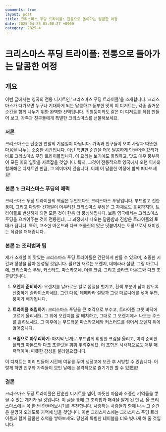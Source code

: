 ```yaml
---
comments: true
layout: post
title: 크리스마스 푸딩 트라이플: 전통으로 돌아가는 달콤한 여정
date: 2025-04-25 05:00:27 +0900
category: 2025-4
---
```


# 크리스마스 푸딩 트라이플: 전통으로 돌아가는 달콤한 여정

## 개요
이번 글에서는 영국의 전통 디저트인 '크리스마스 푸딩 트라이플'을 소개합니다. 크리스마스가 다가오면 누구나 기대하게 되는 달콤하고 풍부한 맛의 이 디저트는, 각종 즐거운 순간을 함께 나누기 위한 완벽한 선택입니다. 귀염둥이와도 같은 이 디저트를 직접 만들어 보고, 가족과 친구들에게 특별한 크리스마스를 선물해보세요.

### 서론
크리스마스는 단순한 연말의 기념일이 아닙니다. 가족과 친구들이 모여 사랑과 따뜻한 마음을 나누는 소중한 시간입니다. 이런 특별한 순간을 더욱 달콤하게 만들어줄 요리가 바로 크리스마스 푸딩 트라이플입니다. 이 요리는 보기에도 화려하고, 맛도 매우 풍부하여 모든 이의 입맛을 사로잡을 것입니다. 특히, 그것이 전통적으로 영국에서 오랜 역사와 함께해온 디저트인 만큼, 그 의미마저 깊습니다. 이제 이 달콤한 여정에 함께 떠나보세요!

### 본론 1: 크리스마스 푸딩의 매력
크리스마스 푸딩 트라이플의 핵심은 무엇보다도 크리스마스 푸딩입니다. 부드럽고 진한 풍미, 그리고 다양한 건과일이 어우러진 크리스마스 푸딩은 그 자체로도 훌륭하지만, 트라이플로 변신하게 되면 모든 것이 한층 더 풍성해집니다. 보통 영국에서는 크리스마스 푸딩을 으깨어주는 것이 전통인데, 그 과정에서 나오는 달콤함과 진함은 트라이플의 토대가 됩니다. 특히, 고소한 아몬드와 다크 초콜릿의 맛은 덧붙여지는 토핑으로서 재미있는 식감을 더해줍니다.

### 본론 2: 조리법과 팁
제가 소개할 이 맛있는 크리스마스 푸딩 트라이플은 간단하게 만들 수 있으며, 소중한 시간과 정성을 담아 완성될 것입니다. 필요한 재료는 오렌지, 데메라라 설탕, 그랑 마르니에, 크리스마스 푸딩, 커스터드, 마스카포네, 더블 크림, 그리고 플라크 아몬드와 다크 초콜릿입니다. 

1. **오렌지 준비하기**: 오렌지를 날카로운 칼로 껍질을 벗기고, 흰색 부분이 남지 않도록 신중하게 슬라이스하세요. 그런 다음, 데메라라 설탕과 그랑 마르니에를 섞어 두면, 풍미가 배가됩니다.

2. **트라이플 조립하기**: 크리스마스 푸딩을 큰 조각으로 부수고, 트라이플 그릇 바닥에 고르게 올리세요. 그 위에 오렌지를 잘 배치하고, 그대로 그 오렌지에서 나오는 주스를 흘려보세요. 그 이후에는 부드러운 마스카포네와 커스터드를 섞어서 오렌지 위에 얹어줍니다.

3. **크림으로 마무리하기**: 마지막 단계로 부드럽게 휘핑한 크림을 올리고, 미리 준비한 플라크 아몬드와 다크 초콜릿을 휘휘 뿌려주세요. 이 조합은 시각적으로도 매우 매력적이며, 따뜻한 감성을 불러일으킵니다.

이 디저트는 미리 만들어 시간에 여유를 두며 냉장고에 보관 후 서빙할 수 있습니다. 이렇게 하면 친구와 가족들이 모인 날에는 본격적으로 즐기기만 할 수 있겠죠!

### 결론
크리스마스 푸딩 트라이플은 단순한 디저트를 넘어, 따뜻한 마음과 소중한 기억들을 쌓을 수 있는 계기가 될 것입니다. 이 글을 통해 그 조리법과 매력을 알게 된 만큼, 올 크리스마스에는 꼭 한 번 만들어보시기를 추천합니다. 사랑하는 사람들과 함께 나눈 그 순간은 분명히 오래도록 기억에 남을 것입니다. 이번 크리스마스에는 크리스마스 푸딩 트라이플과 함께 달콤한 추억을 쌓아보세요. 당신의 특별한 테이블을 더욱 빛나게 해 줄 것입니다.